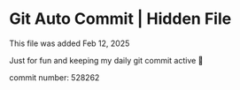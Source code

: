 # Git Auto Commit | Hidden File

This file was added Feb 12, 2025

Just for fun and keeping my daily git commit active 🤪

commit number: 528262
